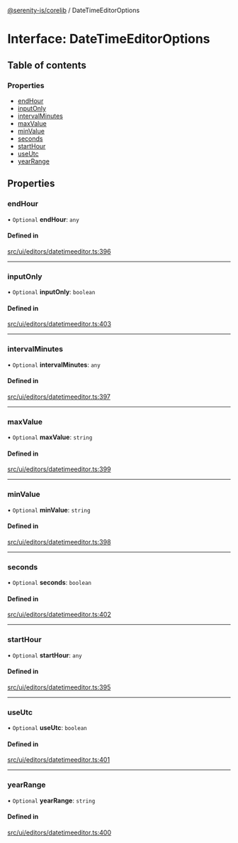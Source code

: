 [@serenity-is/corelib](../README.md) / DateTimeEditorOptions

# Interface: DateTimeEditorOptions

## Table of contents

### Properties

- [endHour](DateTimeEditorOptions.md#endhour)
- [inputOnly](DateTimeEditorOptions.md#inputonly)
- [intervalMinutes](DateTimeEditorOptions.md#intervalminutes)
- [maxValue](DateTimeEditorOptions.md#maxvalue)
- [minValue](DateTimeEditorOptions.md#minvalue)
- [seconds](DateTimeEditorOptions.md#seconds)
- [startHour](DateTimeEditorOptions.md#starthour)
- [useUtc](DateTimeEditorOptions.md#useutc)
- [yearRange](DateTimeEditorOptions.md#yearrange)

## Properties

### endHour

• `Optional` **endHour**: `any`

#### Defined in

[src/ui/editors/datetimeeditor.ts:396](https://github.com/serenity-is/serenity/blob/master/packages/corelib/src/ui/editors/datetimeeditor.ts#L396)

___

### inputOnly

• `Optional` **inputOnly**: `boolean`

#### Defined in

[src/ui/editors/datetimeeditor.ts:403](https://github.com/serenity-is/serenity/blob/master/packages/corelib/src/ui/editors/datetimeeditor.ts#L403)

___

### intervalMinutes

• `Optional` **intervalMinutes**: `any`

#### Defined in

[src/ui/editors/datetimeeditor.ts:397](https://github.com/serenity-is/serenity/blob/master/packages/corelib/src/ui/editors/datetimeeditor.ts#L397)

___

### maxValue

• `Optional` **maxValue**: `string`

#### Defined in

[src/ui/editors/datetimeeditor.ts:399](https://github.com/serenity-is/serenity/blob/master/packages/corelib/src/ui/editors/datetimeeditor.ts#L399)

___

### minValue

• `Optional` **minValue**: `string`

#### Defined in

[src/ui/editors/datetimeeditor.ts:398](https://github.com/serenity-is/serenity/blob/master/packages/corelib/src/ui/editors/datetimeeditor.ts#L398)

___

### seconds

• `Optional` **seconds**: `boolean`

#### Defined in

[src/ui/editors/datetimeeditor.ts:402](https://github.com/serenity-is/serenity/blob/master/packages/corelib/src/ui/editors/datetimeeditor.ts#L402)

___

### startHour

• `Optional` **startHour**: `any`

#### Defined in

[src/ui/editors/datetimeeditor.ts:395](https://github.com/serenity-is/serenity/blob/master/packages/corelib/src/ui/editors/datetimeeditor.ts#L395)

___

### useUtc

• `Optional` **useUtc**: `boolean`

#### Defined in

[src/ui/editors/datetimeeditor.ts:401](https://github.com/serenity-is/serenity/blob/master/packages/corelib/src/ui/editors/datetimeeditor.ts#L401)

___

### yearRange

• `Optional` **yearRange**: `string`

#### Defined in

[src/ui/editors/datetimeeditor.ts:400](https://github.com/serenity-is/serenity/blob/master/packages/corelib/src/ui/editors/datetimeeditor.ts#L400)
